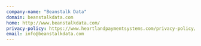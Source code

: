 ```yaml
---
company-name: "Beanstalk Data"
domain: beanstalkdata.com
home: http://www.beanstalkdata.com/
privacy-policy: https://www.heartlandpaymentsystems.com/privacy-policy/
email: info@beanstalkdata.com
---
```




